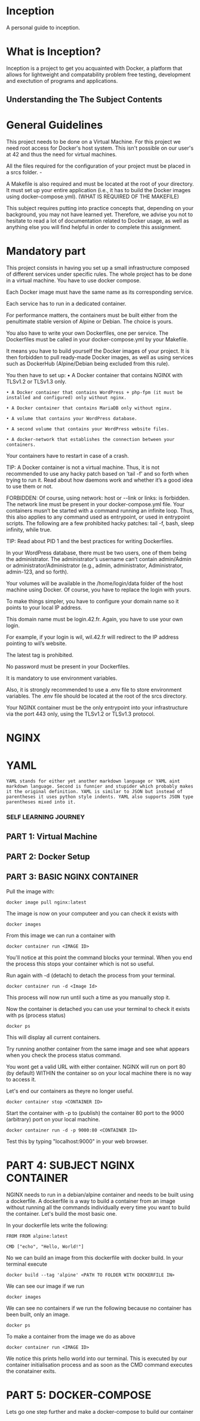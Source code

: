 # Inception
A personal guide to inception.

# What is Inception?
Inception is a project to get you acquainted with Docker, a platform that allows for lightweight and compatability problem free testing, development and exectution of programs and applications.

## Understanding the The Subject Contents
# General Guidelines
This project needs to be done on a Virtual Machine.
    For this project we need root access for Docker's host system. This isn't possible on our user's at 42 and thus the need for virtual machines.

All the files required for the configuration of your project must be placed in a srcs
folder.
    -

A Makefile is also required and must be located at the root of your directory. It must set up your entire application (i.e., it has to build the Docker images using docker-compose.yml).
    (WHAT IS REQUIRED OF THE MAKEFILE)

This subject requires putting into practice concepts that, depending on your background, you may not have learned yet. Therefore, we advise you not to hesitate to read a lot of documentation related to Docker usage, as well as anything else you will find helpful in order to complete this assignment.

# Mandatory part

This project consists in having you set up a small infrastructure composed of different services under specific rules. The whole project has to be done in a virtual machine. You have to use docker compose.

Each Docker image must have the same name as its corresponding service.

Each service has to run in a dedicated container.

For performance matters, the containers must be built either from the penultimate stable version of Alpine or Debian. The choice is yours.

You also have to write your own Dockerfiles, one per service. The Dockerfiles must be called in your docker-compose.yml by your Makefile.

It means you have to build yourself the Docker images of your project. It is then forbidden to pull ready-made Docker images, as well as using services such as DockerHub (Alpine/Debian being excluded from this rule).

You then have to set up:
    • A Docker container that contains NGINX with TLSv1.2 or TLSv1.3 only.

    • A Docker container that contains WordPress + php-fpm (it must be installed and configured) only without nginx.

    • A Docker container that contains MariaDB only without nginx.

    • A volume that contains your WordPress database.

    • A second volume that contains your WordPress website files.

    • A docker-network that establishes the connection between your containers.

Your containers have to restart in case of a crash.

TIP: A Docker container is not a virtual machine. Thus, it is not recommended to use any hacky patch based on ’tail -f’ and so forth when trying to run it. Read about how daemons work and whether it’s a good idea to use them or not.

FORBIDDEN: Of course, using network: host or --link or links: is forbidden. The network line must be present in your docker-compose.yml file. Your containers musn’t be started with a command running an infinite loop. Thus, this also applies to any command used as entrypoint, or used in entrypoint scripts. The following are a few prohibited hacky patches: tail -f, bash, sleep infinity, while true.

TIP: Read about PID 1 and the best practices for writing Dockerfiles.

In your WordPress database, there must be two users, one of them being the administrator. The administrator’s username can’t contain admin/Admin or administrator/Administrator (e.g., admin, administrator, Administrator, admin-123, and so forth).

Your volumes will be available in the /home/login/data folder of the host machine using Docker. Of course, you have to replace the login with yours.

To make things simpler, you have to configure your domain name so it points to your local IP address.

This domain name must be login.42.fr. Again, you have to use your own login.

For example, if your login is wil, wil.42.fr will redirect to the IP address pointing to wil’s website.

The latest tag is prohibited.

No password must be present in your Dockerfiles.

It is mandatory to use environment variables.

Also, it is strongly recommended to use a .env file to store environment variables. The .env file should be located at the root of the srcs directory.

Your NGINX container must be the only entrypoint into your infrastructure via the port 443 only, using the TLSv1.2 or TLSv1.3 protocol.


# NGINX
# YAML
    YAML stands for either yet another markdown language or YAML aint markdown language. Second is funnier and stupider which probably makes it the original definition. YAML is similar to JSON but instead of parentheses it uses python style indents. YAML also supports JSON type parentheses mixed into it. 

### SELF LEARNING JOURNEY
## PART 1: Virtual Machine


## PART 2: Docker Setup

## PART 3: BASIC NGINX CONTAINER

Pull the image with: 

    docker image pull nginx:latest

The image is now on your computeer and you can check it exists with 

    docker images

From this image we can run a container with

    docker container run <IMAGE ID>

You'll notice at this point the command blocks your terminal. When you end the process this stops your container which is not so useful. 

Run again with -d (detach) to detach the process from your terminal. 

    docker container run -d <Image Id> 

This process will now run until such a time as you manually stop it.

Now the container is detached you can use your terminal to check it exists with ps (process status)

    docker ps

This will display all current containers. 

Try running another container from the same image and see what appears when you check the process status command.

You wont get a valid URL with either container. NGINX will run on port 80 (by default) WITHIN the container so on your local machine there is no way to access it.

Let's end our containers as theyre no longer useful.

    docker container stop <CONTAINER ID>

Start the container with -p to (publish) the container 80 port to the 9000 (arbitrary) port on your local machine.

    docker container run -d -p 9000:80 <CONTAINER ID> 

Test this by typing "localhost:9000" in your web browser.

# PART 4: SUBJECT NGINX CONTAINER 

NGINX needs to run in a debian/alpine container and needs to be built using a dockerfile. A dockerfile is a way to build a container from an image without running all the commands individually every time you want to build the container. Let's build the most basic one.

In your dockerfile lets write the following:

    FROM FROM alpine:latest

    CMD ["echo", "Hello, World!"]

No we can build an image from this dockerfile with docker build. In your terminal execute

    docker build --tag 'alpine' <PATH TO FOLDER WITH DOCKERFILE IN>

We can see our image if we run 

    docker images 

We can see no containers if we run the following because no container has been built, only an image.

    docker ps

To make a container from the image we do as above

    docker container run <IMAGE ID>

We notice this prints hello world into our terminal. This is executed by our container initialisation process and as soon as the CMD command executes the conatainer exits. 

# PART 5: DOCKER-COMPOSE
Lets go one step further and make a docker-compose to build our container
